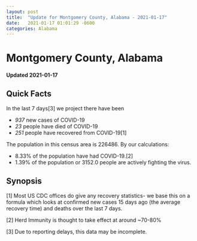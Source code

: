 ```yaml
---
layout: post
title:  "Update for Montgomery County, Alabama - 2021-01-17"
date:   2021-01-17 01:01:29 -0600
categories: Alabama
---
```


# Montgomery County, Alabama
#### Updated 2021-01-17

## Quick Facts

In the last 7 days[3] we project there have been
- *937* new cases of COVID-19
- *23* people have died of COVID-19
- *251* people have recovered from COVID-19[1]

The population in this census area is 226486. By our calculations:
- 8.33% of the population have had COVID-19.[2]
- 1.39% of the population or 3152.0 people are actively fighting the virus.

## Synopsis




[1] Most US CDC offices do give any recovery statistics- we base this on a formula which looks at confirmed new cases
15 days ago (the average recovery time) and deaths over the last 7 days.

[2] Herd Immunity is thought to take effect at around ~70-80%

[3] Due to reporting delays, this data may be incomplete.
 
    